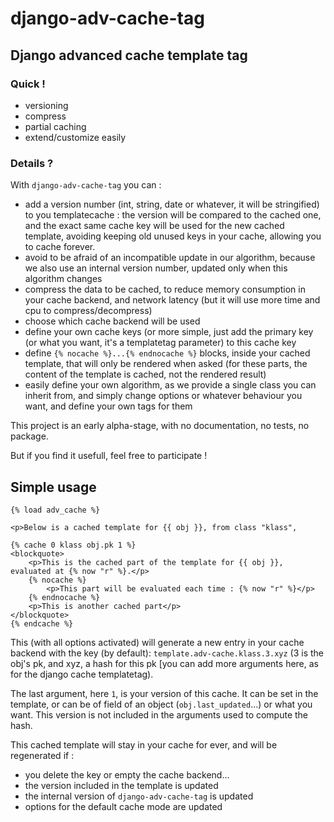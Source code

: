 # django-adv-cache-tag
## Django advanced cache template tag

### Quick !

* versioning
* compress
* partial caching
* extend/customize easily

### Details ?

With `django-adv-cache-tag` you can :

* add a version number (int, string, date or whatever, it will be stringified) to you templatecache : the version will be compared to the cached one, and the exact same cache key will be used for the new cached template, avoiding keeping old unused keys in your cache, allowing you to cache forever.
* avoid to be afraid of an incompatible update in our algorithm, because we also use an internal version number, updated only when this algorithm changes
* compress the data to be cached, to reduce memory consumption in your cache backend, and network latency (but it will use more time and cpu to compress/decompress)
* choose which cache backend will be used
* define your own cache keys (or more simple, just add the primary key (or what you want, it's a templatetag parameter) to this cache key
* define `{% nocache %}...{% endnocache %}` blocks, inside your cached template, that will only be rendered when asked (for these parts, the content of the template is cached, not the rendered result)
* easily define your own algorithm, as we provide a single class you can inherit from, and simply change options or whatever behaviour you want, and define your own tags for them

This project is an early alpha-stage, with no documentation, no tests, no package.

But if you find it usefull, feel free to participate !

## Simple usage

```django
{% load adv_cache %}

<p>Below is a cached template for {{ obj }}, from class "klass",

{% cache 0 klass obj.pk 1 %}
<blockquote>
    <p>This is the cached part of the template for {{ obj }}, evaluated at {% now "r" %}.</p>
    {% nocache %}
        <p>This part will be evaluated each time : {% now "r" %}</p>
    {% endnocache %}
    <p>This is another cached part</p>
</blockquote>
{% endcache %}
```
This (with all options activated) will generate a new entry in your cache backend with the key (by default): `template.adv-cache.klass.3.xyz` (3 is the obj's pk, and xyz, a hash for this pk [you can add more arguments here, as for the django cache templatetag).

The last argument, here `1`, is your version of this cache. It can be set in the template, or can be of field of an object (`obj.last_updated`...) or what you want. This version is not included in the arguments used to compute the hash.

This cached template will stay in your cache for ever, and will be regenerated if :

* you delete the key or empty the cache backend...
* the version included in the template is updated
* the internal version of `django-adv-cache-tag` is updated
* options for the default cache mode are updated